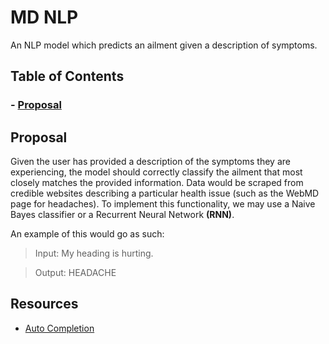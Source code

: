 # MD NLP

An NLP model which predicts an ailment given a description of symptoms.

## Table of Contents

### - [Proposal](#proposal)

## Proposal

Given the user has provided a description of the symptoms they are experiencing, the model should
correctly classify the ailment that most closely matches the provided information. Data would be scraped
from credible websites describing a particular health issue (such as the WebMD page for headaches). To
implement this functionality, we may use a Naive Bayes classifier or a Recurrent Neural Network **(RNN)**.

An example of this would go as such:

> Input: My heading is hurting.

> Output: HEADACHE

## Resources

- [Auto Completion](https://modeling-languages.com/nlp-architecture-model-autocompletion-domain/)
